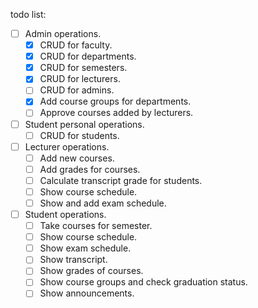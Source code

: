 todo list:

- [ ] Admin operations.
  - [x] CRUD for faculty.
  - [x] CRUD for departments.
  - [x] CRUD for semesters.
  - [x] CRUD for lecturers.
  - [ ] CRUD for admins.
  - [x] Add course groups for departments.
  - [ ] Approve courses added by lecturers.
- [ ] Student personal operations.
  - [ ] CRUD for students.
- [ ] Lecturer operations.
  - [ ] Add new courses.
  - [ ] Add grades for courses.
  - [ ] Calculate transcript grade for students.
  - [ ] Show course schedule.
  - [ ] Show and add exam schedule.
- [ ] Student operations.
  - [ ] Take courses for semester.
  - [ ] Show course schedule.
  - [ ] Show exam schedule.
  - [ ] Show transcript.
  - [ ] Show grades of courses.
  - [ ] Show course groups and check graduation status.
  - [ ] Show announcements.